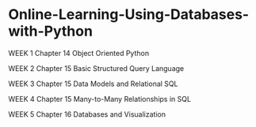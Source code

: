 # Online-Learning-Using-Databases-with-Python

WEEK 1 Chapter 14
Object Oriented Python

WEEK 2 Chapter 15
Basic Structured Query Language

WEEK 3 Chapter 15
Data Models and Relational SQL

WEEK 4 Chapter 15
Many-to-Many Relationships in SQL

WEEK 5 Chapter 16
Databases and Visualization
